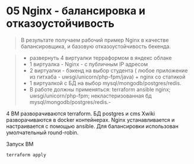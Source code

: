 # 05 Nginx - балансировка и отказоустойчивость

> В результате получаем рабочий пример Nginx в качестве балансировщика, и базовую  отказоустойчивость бекенда.

> - развернуть 4 виртуалки терраформом в яндекс облаке
> - 1 виртуалка - Nginx - с публичным IP адресом
> - 2 виртуалки - бэкенд на выбор студента ( любое приложение из гитхаба - uwsgi/unicorn/php-fpm/java) + nginx со статикой
> - 1 виртуалкой с БД на выбор mysql/mongodb/postgres/redis.
> - В работе должны применяться:
> terraform
> ansible
> nginx;
> uwsgi/unicorn/php-fpm;
> некластеризованная бд mysql/mongodb/postgres/redis.-

4 ВМ разворачиваются terraform. БД postgres и cms Xwiki разворачиваются в docker контейнерах.
Nginx устанавливается и настраивается с помощью ansible. Для балансировки использован умолчательный round-robin.

Запуск ВМ
```
terraform apply
```